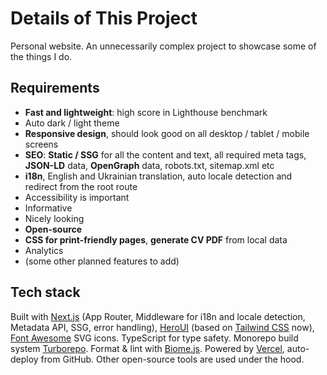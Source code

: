 # Details of This Project

Personal website. An unnecessarily complex project to showcase some of the things I do.

## Requirements

- **Fast and lightweight**: high score in Lighthouse benchmark
- Auto dark / light theme
- **Responsive design**, should look good on all desktop / tablet / mobile screens
- **SEO**: **Static / SSG** for all the content and text, all required meta tags, **JSON-LD** data, **OpenGraph** data, robots.txt, sitemap.xml etc
- **i18n**, English and Ukrainian translation, auto locale detection and redirect from the root route
- Accessibility is important
- Informative
- Nicely looking
- **Open-source**
- **CSS for print-friendly pages**, **generate CV PDF** from local data
- Analytics
- (some other planned features to add)

## Tech stack

Built with [Next.js](https://nextjs.org/) (App Router, Middleware for i18n and locale detection, Metadata API, SSG, error handling), [HeroUI](https://heroui.com/) (based on [Tailwind CSS](https://tailwindcss.com/) now), [Font Awesome](https://fontawesome.com/) SVG icons.
TypeScript for type safety.
Monorepo build system [Turborepo](https://turbo.build/repo). Format &amp; lint with [Biome.js](https://biomejs.dev).
Powered by [Vercel](https://vercel.com/), auto-deploy from GitHub.
Other open-source tools are used under the hood.
